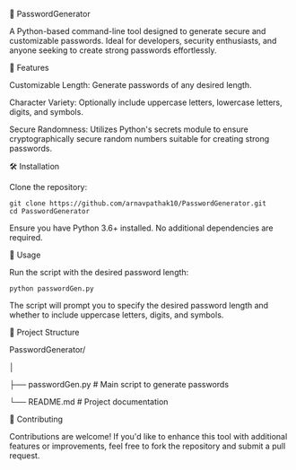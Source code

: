 🔐 PasswordGenerator

  A Python-based command-line tool designed to generate secure and customizable passwords. Ideal for developers, security enthusiasts, and anyone seeking to create strong passwords effortlessly.

🚀 Features

  Customizable Length: Generate passwords of any desired length.

  Character Variety: Optionally include uppercase letters, lowercase letters, digits, and symbols.
  
  Secure Randomness: Utilizes Python's secrets module to ensure cryptographically secure random numbers suitable for creating strong passwords.

🛠️ Installation

  Clone the repository:
  
    git clone https://github.com/arnavpathak10/PasswordGenerator.git
    cd PasswordGenerator


  Ensure you have Python 3.6+ installed. No additional dependencies are required.

🧪 Usage

   Run the script with the desired password length:
    
    python passwordGen.py


  The script will prompt you to specify the desired password length and whether to include uppercase letters, digits, and symbols.

📂 Project Structure

  PasswordGenerator/
  
  │
  
  ├── passwordGen.py      # Main script to generate passwords
  
  └── README.md           # Project documentation

🤝 Contributing

  Contributions are welcome! If you'd like to enhance this tool with additional features or improvements, feel free to fork the repository and submit a pull request.
